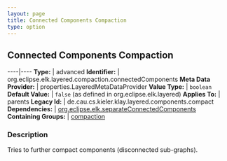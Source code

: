 ```yaml
---
layout: page
title: Connected Components Compaction
type: option
---
```

## Connected Components Compaction

----|----
**Type:** | advanced
**Identifier:** | org.eclipse.elk.layered.compaction.connectedComponents
**Meta Data Provider:** | properties.LayeredMetaDataProvider
**Value Type:** | `boolean`
**Default Value:** | `false` (as defined in org.eclipse.elk.layered)
**Applies To:** | parents
**Legacy Id:** | de.cau.cs.kieler.klay.layered.components.compact
**Dependencies:** | [org.eclipse.elk.separateConnectedComponents](org-eclipse-elk-separateConnectedComponents)
**Containing Groups:** | [compaction](org-eclipse-elk-layered-compaction)

### Description

Tries to further compact components (disconnected sub-graphs).
